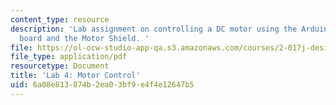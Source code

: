 ```yaml
---
content_type: resource
description: 'Lab assignment on controlling a DC motor using the Arduino microcontroller
  board and the Motor Shield. '
file: https://ol-ocw-studio-app-qa.s3.amazonaws.com/courses/2-017j-design-of-electromechanical-robotic-systems-fall-2009/6a08e813874b2ea03bf9e4f4e12647b5_MIT2_017JF09_lab4.pdf
file_type: application/pdf
resourcetype: Document
title: 'Lab 4: Motor Control'
uid: 6a08e813-874b-2ea0-3bf9-e4f4e12647b5
---
```

